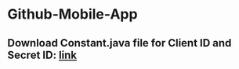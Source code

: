# Github-Mobile-App

## Download Constant.java file for Client ID and Secret ID: [link](https://drive.google.com/file/d/10vJEIiwFI09Kso9r6tTsCLr_3hT7PswP/view?usp=sharing)
